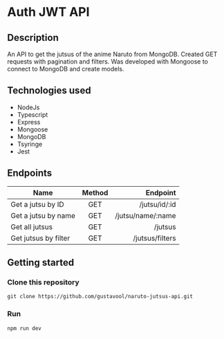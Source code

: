 # Auth JWT API

## Description

An API to get the jutsus of the anime Naruto from MongoDB. Created GET requests with pagination and filters. Was developed with Mongoose to connect to MongoDB and create models.

## Technologies used

- NodeJs
- Typescript
- Express
- Mongoose
- MongoDB
- Tsyringe
- Jest

## Endpoints

| Name                 | Method |          Endpoint |
| -------------------- | :----: | ----------------: |
| Get a jutsu by ID    |  GET   |     /jutsu/id/:id |
| Get a jutsu by name  |  GET   | /jutsu/name/:name |
| Get all jutsus       |  GET   |           /jutsus |
| Get jutsus by filter |  GET   |   /jutsus/filters |

## Getting started

### Clone this repository

`git clone https://github.com/gustavool/naruto-jutsus-api.git`

### Run

`npm run dev`
